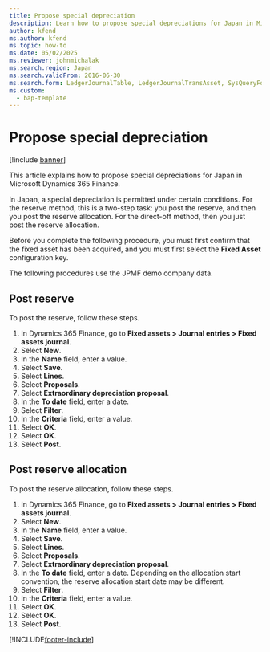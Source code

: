 ```yaml
---
title: Propose special depreciation
description: Learn how to propose special depreciations for Japan in Microsoft Dynamics 365 Finance.
author: kfend
ms.author: kfend
ms.topic: how-to
ms.date: 05/02/2025
ms.reviewer: johnmichalak
ms.search.region: Japan
ms.search.validFrom: 2016-06-30
ms.search.form: LedgerJournalTable, LedgerJournalTransAsset, SysQueryForm
ms.custom: 
  - bap-template
---
```


# Propose special depreciation

[!include [banner](../../includes/banner.md)]

This article explains how to propose special depreciations for Japan in Microsoft Dynamics 365 Finance.

In Japan, a special depreciation is permitted under certain conditions. For the reserve method, this is a two-step task: you post the reserve, and then you post the reserve allocation. For the direct-off method, then you just post the reserve allocation. 

Before you complete the following procedure, you must first confirm that the fixed asset has been acquired, and you must first select the **Fixed Asset** configuration key.

The following procedures use the JPMF demo company data.

## **Post** reserve

To post the reserve, follow these steps.

1. In Dynamics 365 Finance, go to **Fixed assets \> Journal entries \> Fixed assets journal**.
1. Select **New**.
1. In the **Name** field, enter a value.
1. Select **Save**.
1. Select **Lines**.
1. Select **Proposals**.
1. Select **Extraordinary depreciation proposal**.
1. In the **To date** field, enter a date.
1. Select **Filter**.
1. In the **Criteria** field, enter a value.
1. Select **OK**.
1. Select **OK**.
1. Select **Post**.

## **Post** reserve allocation

To post the reserve allocation, follow these steps.

1. In Dynamics 365 Finance, go to **Fixed assets \> Journal entries \> Fixed assets journal**.
1. Select **New**.
1. In the **Name** field, enter a value.
1. Select **Save**.
1. Select **Lines**.
1. Select **Proposals**.
1. Select **Extraordinary depreciation proposal**.
1. In the **To date** field, enter a date. Depending on the allocation start convention, the reserve allocation start date may be different.  
1. Select **Filter**.
1. In the **Criteria** field, enter a value.
1. Select **OK**.
1. Select **OK**.
1. Select **Post**.



[!INCLUDE[footer-include](../../../includes/footer-banner.md)]
